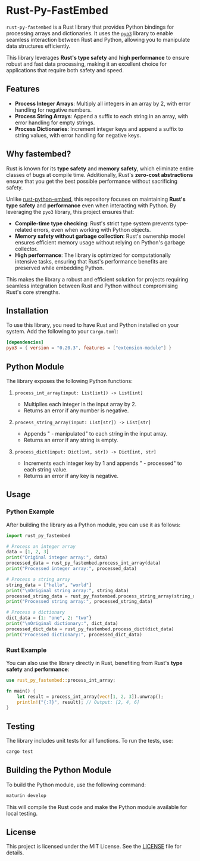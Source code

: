 # Rust-Py-FastEmbed

`rust-py-fastembed` is a Rust library that provides Python bindings for processing arrays and dictionaries. It uses the [`pyo3`](https://pyo3.rs/) library to enable seamless interaction between Rust and Python, allowing you to manipulate data structures efficiently.

This library leverages **Rust's type safety** and **high performance** to ensure robust and fast data processing, making it an excellent choice for applications that require both safety and speed.

## Features

- **Process Integer Arrays**: Multiply all integers in an array by 2, with error handling for negative numbers.
- **Process String Arrays**: Append a suffix to each string in an array, with error handling for empty strings.
- **Process Dictionaries**: Increment integer keys and append a suffix to string values, with error handling for negative keys.

## Why fastembed?

Rust is known for its **type safety** and **memory safety**, which eliminate entire classes of bugs at compile time. Additionally, Rust's **zero-cost abstractions** ensure that you get the best possible performance without sacrificing safety.

Unlike [rust-python-embed](https://github.com/yavuzelcil/rust-python-embed.git), this repository focuses on maintaining **Rust's type safety** and **performance** even when interacting with Python. By leveraging the `pyo3` library, this project ensures that:

- **Compile-time type checking**: Rust's strict type system prevents type-related errors, even when working with Python objects.
- **Memory safety without garbage collection**: Rust's ownership model ensures efficient memory usage without relying on Python's garbage collector.
- **High performance**: The library is optimized for computationally intensive tasks, ensuring that Rust's performance benefits are preserved while embedding Python.

This makes the library a robust and efficient solution for projects requiring seamless integration between Rust and Python without compromising Rust's core strengths.

## Installation

To use this library, you need to have Rust and Python installed on your system. Add the following to your `Cargo.toml`:

```toml
[dependencies]
pyo3 = { version = "0.20.3", features = ["extension-module"] }
```

## Python Module

The library exposes the following Python functions:

1. `process_int_array(input: List[int]) -> List[int]`
   - Multiplies each integer in the input array by 2.
   - Returns an error if any number is negative.

2. `process_string_array(input: List[str]) -> List[str]`
   - Appends " - manipulated" to each string in the input array.
   - Returns an error if any string is empty.

3. `process_dict(input: Dict[int, str]) -> Dict[int, str]`
   - Increments each integer key by 1 and appends " - processed" to each string value.
   - Returns an error if any key is negative.

## Usage

### Python Example

After building the library as a Python module, you can use it as follows:

```python
import rust_py_fastembed

# Process an integer array
data = [1, 2, 3]
print("Original integer array:", data)
processed_data = rust_py_fastembed.process_int_array(data)
print("Processed integer array:", processed_data)

# Process a string array
string_data = ["hello", "world"]
print("\nOriginal string array:", string_data)
processed_string_data = rust_py_fastembed.process_string_array(string_data)
print("Processed string array:", processed_string_data)

# Process a dictionary
dict_data = {1: "one", 2: "two"}
print("\nOriginal dictionary:", dict_data)
processed_dict_data = rust_py_fastembed.process_dict(dict_data)
print("Processed dictionary:", processed_dict_data)
```

### Rust Example

You can also use the library directly in Rust, benefiting from Rust's **type safety** and **performance**:

```rust
use rust_py_fastembed::process_int_array;

fn main() {
    let result = process_int_array(vec![1, 2, 3]).unwrap();
    println!("{:?}", result); // Output: [2, 4, 6]
}
```

## Testing

The library includes unit tests for all functions. To run the tests, use:

```bash
cargo test
```

## Building the Python Module

To build the Python module, use the following command:

```bash
maturin develop
```

This will compile the Rust code and make the Python module available for local testing.

## License

This project is licensed under the MIT License. See the [LICENSE](LICENSE) file for details.